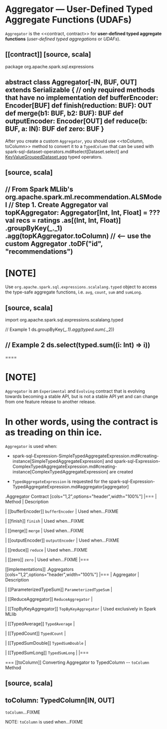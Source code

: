 # Aggregator &mdash; User-Defined Typed Aggregate Functions (UDAFs)

`Aggregator` is the <<contract, contract>> for **user-defined typed aggregate functions** (_user-defined typed aggregations_ or _UDAFs_).

[[contract]]
[source, scala]
----
package org.apache.spark.sql.expressions

abstract class Aggregator[-IN, BUF, OUT] extends Serializable {
  // only required methods that have no implementation
  def bufferEncoder: Encoder[BUF]
  def finish(reduction: BUF): OUT
  def merge(b1: BUF, b2: BUF): BUF
  def outputEncoder: Encoder[OUT]
  def reduce(b: BUF, a: IN): BUF
  def zero: BUF
}
----

After you create a custom `Aggregator`, you should use <<toColumn, toColumn>> method to convert it to a `TypedColumn` that can be used with spark-sql-dataset-operators.md#select[Dataset.select] and [KeyValueGroupedDataset.agg](KeyValueGroupedDataset.md#agg) typed operators.

[source, scala]
----
// From Spark MLlib's org.apache.spark.ml.recommendation.ALSModel
// Step 1. Create Aggregator
val topKAggregator: Aggregator[Int, Int, Float] = ???
val recs = ratings
  .as[(Int, Int, Float)]
  .groupByKey(_._1)
  .agg(topKAggregator.toColumn) // <-- use the custom Aggregator
  .toDF("id", "recommendations")
----

[NOTE]
====
Use `org.apache.spark.sql.expressions.scalalang.typed` object to access the type-safe aggregate functions, i.e. `avg`, `count`, `sum` and `sumLong`.

[source, scala]
----
import org.apache.spark.sql.expressions.scalalang.typed

// Example 1
ds.groupByKey(_._1).agg(typed.sum(_._2))

// Example 2
ds.select(typed.sum((i: Int) => i))
----
====

[NOTE]
====
`Aggregator` is an `Experimental` and `Evolving` contract that is evolving towards becoming a stable API, but is not a stable API yet and can change from one feature release to another release.

In other words, using the contract is as treading on thin ice.
====

`Aggregator` is used when:

* spark-sql-Expression-SimpleTypedAggregateExpression.md#creating-instance[SimpleTypedAggregateExpression] and spark-sql-Expression-ComplexTypedAggregateExpression.md#creating-instance[ComplexTypedAggregateExpression] are created

* `TypedAggregateExpression` is requested for the spark-sql-Expression-TypedAggregateExpression.md#aggregator[aggregator]

.Aggregator Contract
[cols="1,2",options="header",width="100%"]
|===
| Method
| Description

| [[bufferEncoder]] `bufferEncoder`
| Used when...FIXME

| [[finish]] `finish`
| Used when...FIXME

| [[merge]] `merge`
| Used when...FIXME

| [[outputEncoder]] `outputEncoder`
| Used when...FIXME

| [[reduce]] `reduce`
| Used when...FIXME

| [[zero]] `zero`
| Used when...FIXME
|===

[[implementations]]
.Aggregators
[cols="1,2",options="header",width="100%"]
|===
| Aggregator
| Description

| [[ParameterizedTypeSum]] `ParameterizedTypeSum`
|

| [[ReduceAggregator]] `ReduceAggregator`
|

| [[TopByKeyAggregator]] `TopByKeyAggregator`
| Used exclusively in Spark MLlib

| [[TypedAverage]] `TypedAverage`
|

| [[TypedCount]] `TypedCount`
|

| [[TypedSumDouble]] `TypedSumDouble`
|

| [[TypedSumLong]] `TypedSumLong`
|
|===

=== [[toColumn]] Converting Aggregator to TypedColumn -- `toColumn` Method

[source, scala]
----
toColumn: TypedColumn[IN, OUT]
----

`toColumn`...FIXME

NOTE: `toColumn` is used when...FIXME
